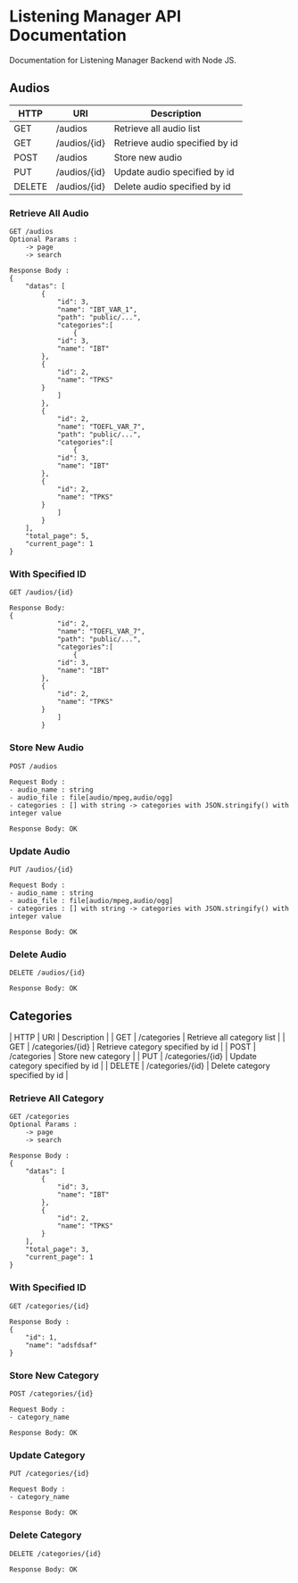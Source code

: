 # Listening Manager API Documentation

Documentation for Listening Manager Backend with Node JS.

## Audios

| HTTP   | URI              | Description                       |
| ------ | ---------------- | --------------------------------- |
| GET    | /audios          | Retrieve all audio list           |
| GET    | /audios/{id}     | Retrieve audio specified by id    |
| POST   | /audios          | Store new audio                   |
| PUT    | /audios/{id}     | Update audio specified by id      |
| DELETE | /audios/{id}     | Delete audio specified by id      |

### Retrieve All Audio

```shell
GET /audios
Optional Params :
    -> page
    -> search
```

```shell
Response Body :
{
    "datas": [
        {
            "id": 3,
            "name": "IBT_VAR_1",
            "path": "public/...",
            "categories":[
                {
            "id": 3,
            "name": "IBT"
        },
        {
            "id": 2,
            "name": "TPKS"
        }
            ]
        },
        {
            "id": 2,
            "name": "TOEFL_VAR_7",
            "path": "public/...",
            "categories":[
                {
            "id": 3,
            "name": "IBT"
        },
        {
            "id": 2,
            "name": "TPKS"
        }
            ]
        }
    ],
    "total_page": 5,
    "current_page": 1
}
```

### With Specified ID

```shell
GET /audios/{id}
```
```shell
Response Body: 
{
            "id": 2,
            "name": "TOEFL_VAR_7",
            "path": "public/...",
            "categories":[
                {
            "id": 3,
            "name": "IBT"
        },
        {
            "id": 2,
            "name": "TPKS"
        }
            ]
        }
```

### Store New Audio

```shell
POST /audios

Request Body :
- audio_name : string
- audio_file : file[audio/mpeg,audio/ogg]
- categories : [] with string -> categories with JSON.stringify() with integer value
```
```shell
Response Body: OK
```

### Update Audio

```shell
PUT /audios/{id}

Request Body :
- audio_name : string
- audio_file : file[audio/mpeg,audio/ogg]
- categories : [] with string -> categories with JSON.stringify() with integer value
```
```shell
Response Body: OK
```

### Delete Audio

```shell
DELETE /audios/{id}
```
```shell
Response Body: OK
```

## Categories

| HTTP   | URI              | Description                       |
| GET    | /categories      | Retrieve all category list        |
| GET    | /categories/{id} | Retrieve category specified by id |
| POST   | /categories      | Store new category                |
| PUT    | /categories/{id} | Update category specified by id   |
| DELETE | /categories/{id} | Delete category specified by id   |

### Retrieve All Category

```shell
GET /categories
Optional Params :
    -> page
    -> search
```
```shell
Response Body :
{
    "datas": [
        {
            "id": 3,
            "name": "IBT"
        },
        {
            "id": 2,
            "name": "TPKS"
        }
    ],
    "total_page": 3,
    "current_page": 1
}
```


### With Specified ID

```shell
GET /categories/{id}
```

```shell
Response Body :
{
    "id": 1,
    "name": "adsfdsaf"
}
```

### Store New Category

```shell
POST /categories/{id}

Request Body :
- category_name
```
```shell
Response Body: OK
```

### Update Category

```shell
PUT /categories/{id}

Request Body :
- category_name
```
```shell
Response Body: OK
```

### Delete Category

```shell
DELETE /categories/{id}
```
```shell
Response Body: OK
```
